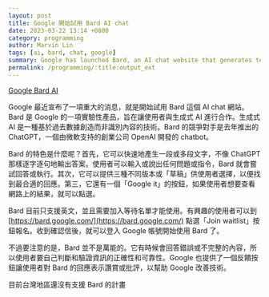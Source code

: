 ```yaml
---
layout: post
title: Google 開始試用 Bard AI chat
date: 2023-03-22 13:14 +0800
category: programming
author: Marvin Lin
tags: [ai, bard, chat, google]
summary: Google has launched Bard, an AI chat website that generates text based on past data. It's faster than ChatGPT and offers three versions of responses, as well as a "Google it" button. Bard is only available in English, and users must join a waiting list. While it's not perfect, users can give feedback to improve its responses. Currently, Bard is not available in Taiwan, but Google aims to expand it globally.
permalink: /programming/:title:output_ext
---
```


[Google Bard AI](https://bard.google.com)

Google 最近宣布了一項重大的消息，就是開始試用 Bard 這個 AI chat 網站。Bard 是 Google 的一項實驗性產品，旨在讓使用者與生成式 AI 進行合作。生成式 AI 是一種基於過去數據創造而非識別內容的技術。Bard 的競爭對手是去年推出的 ChatGPT，一個由微軟支持的創業公司 OpenAI 開發的 chatbot。

Bard 的特色是什麼呢？首先，它可以快速地產生一段或多段文字，不像 ChatGPT 那樣逐字逐句地輸出答案。使用者可以輸入或說出任何問題或指令，Bard 就會嘗試回答或執行。其次，它可以提供三種不同版本或「草稿」供使用者選擇，以便找到最合適的回應。第三，它還有一個「Google it」的按鈕，如果使用者想要查看網路上的結果，就可以點選。

Bard 目前只支援英文，並且需要加入等待名單才能使用。有興趣的使用者可以到 [https://bard.google.com/](https://bard.google.com/) 點選「Join waitlist」按鈕報名。收到確認信後，就可以登入 Google 帳號開始使用 Bard 了。

不過要注意的是，Bard 並不是萬能的。它有時候會回答錯誤或不完整的內容，所以使用者要自己判斷和驗證資訊的正確性和可靠性。Google 也提供了一個反饋按鈕讓使用者對 Bard 的回應表示讚賞或批評，以幫助 Google 改善技術。

目前台灣地區還沒有支援 Bard 的計畫